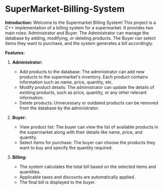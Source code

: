 # SuperMarket-Billing-System

**Introduction:**
Welcome to the Supermarket Billing System! This project is a C++ implementation of a billing system for a supermarket. It provides two main roles: Administrator and Buyer. The Administrator can manage the database by adding, modifying, or deleting products. The Buyer can select items they want to purchase, and the system generates a bill accordingly.

**Features:**
1. **Administrator:**
   - Add products to the database: The administrator can add new products to the supermarket's inventory. Each product contains information such as name, price, quantity, etc.
   - Modify product details: The administrator can update the details of existing products, such as price, quantity, or any other relevant information.
   - Delete products: Unnecessary or outdated products can be removed from the database by the administrator.

2. **Buyer:**
   - View product list: The buyer can view the list of available products in the supermarket along with their details like name, price, and quantity.
   - Select items for purchase: The buyer can choose the products they want to buy and specify the quantity required.

3. **Billing:**
   - The system calculates the total bill based on the selected items and quantities.
   - Applicable taxes and discounts are automatically applied.
   - The final bill is displayed to the buyer.
